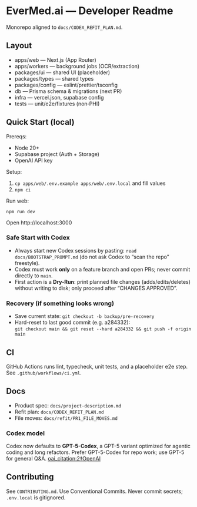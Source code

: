 # EverMed.ai — Developer Readme

Monorepo aligned to `docs/CODEX_REFIT_PLAN.md`.

## Layout

- apps/web — Next.js (App Router)
- apps/workers — background jobs (OCR/extraction)
- packages/ui — shared UI (placeholder)
- packages/types — shared types
- packages/config — eslint/prettier/tsconfig
- db — Prisma schema & migrations (next PR)
- infra — vercel.json, supabase config
- tests — unit/e2e/fixtures (non‑PHI)

## Quick Start (local)

Prereqs:
- Node 20+
- Supabase project (Auth + Storage)
- OpenAI API key

Setup:
1) `cp apps/web/.env.example apps/web/.env.local` and fill values
2) `npm ci`

Run web:
```
npm run dev
```
Open http://localhost:3000

### Safe Start with Codex
- Always start new Codex sessions by pasting: `read docs/BOOTSTRAP_PROMPT.md` (do not ask Codex to “scan the repo” freestyle).
- Codex must work **only** on a feature branch and open PRs; never commit directly to `main`.
- First action is a **Dry-Run**: print planned file changes (adds/edits/deletes) without writing to disk; only proceed after “CHANGES APPROVED”.

### Recovery (if something looks wrong)
- Save current state: `git checkout -b backup/pre-recovery`
- Hard-reset to last good commit (e.g. a284332):  
  `git checkout main && git reset --hard a284332 && git push -f origin main`

## CI

GitHub Actions runs lint, typecheck, unit tests, and a placeholder e2e step. See `.github/workflows/ci.yml`.

## Docs

- Product spec: `docs/project-description.md`
- Refit plan: `docs/CODEX_REFIT_PLAN.md`
- File moves: `docs/refit/PR1_FILE_MOVES.md`

### Codex model
Codex now defaults to **GPT-5-Codex**, a GPT-5 variant optimized for agentic coding and long refactors. Prefer GPT-5-Codex for repo work; use GPT-5 for general Q&A.  [oai_citation:2‡OpenAI](https://openai.com/index/introducing-upgrades-to-codex/?utm_source=chatgpt.com)

## Contributing

See `CONTRIBUTING.md`. Use Conventional Commits. Never commit secrets; `.env.local` is gitignored.
